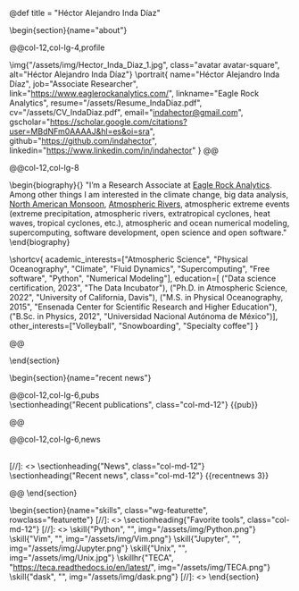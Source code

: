 @def title = "Héctor Alejandro Inda Díaz"

<!-- -----------------
     BIOGRAPHY SECTION
     ----------------- -->

\begin{section}{name="about"}

<!-- RIGHT COLUMN -->
@@col-12,col-lg-4,profile

\img{"/assets/img/Hector_Inda_Diaz_1.jpg", class="avatar avatar-square", alt="Héctor Alejandro Inda Díaz"}
\portrait{
  name="Héctor Alejandro Inda Díaz",
  job="Associate Researcher",
  link="https://www.eaglerockanalytics.com/",
  linkname="Eagle Rock Analytics",
  resume="/assets/Resume_IndaDiaz.pdf",
  cv="/assets/CV_IndaDiaz.pdf",
  email="indahector@gmail.com",
  gscholar="https://scholar.google.com/citations?user=MBdNFm0AAAAJ&hl=es&oi=sra",
  github="https://github.com/indahector",
  linkedin="https://www.linkedin.com/in/indahector"
}
@@ <!-- end of column -->


<!-- LEFT COLUMN -->
@@col-12,col-lg-8

\begin{biography}{}
 "I’m a Research Associate at [Eagle Rock Analytics](https://www.eaglerockanalytics.com/). Among other things I am interested in the climate change, big data analysis, [North American Monsoon](https://www.climate.gov/news-features/blogs/enso/north-american-monsoon), [Atmospheric Rivers](https://www.noaa.gov/stories/what-are-atmospheric-rivers), atmospheric extreme events (extreme precipitation, atmospheric rivers, extratropical cyclones, heat waves, tropical cyclones, etc.), atmospheric and ocean numerical modeling, supercomputing, software development, open science and open software."
\end{biography}

\shortcv{
  academic_interests=["Atmospheric Science", "Physical Oceanography", "Climate", "Fluid Dynamics", "Supercomputing", "Free software", "Python", "Numerical Modeling"],
  education=[
    ("Data science certification, 2023", "The Data Incubator"),
    ("Ph.D. in Atmospheric Science, 2022", "University of California, Davis"),
    ("M.S. in Physical Oceanography, 2015", "Ensenada Center for Scientific Research and Higher Education"),
    ("B.Sc. in Physics, 2012", "Universidad Nacional Autónoma de México")],
  other_interests=["Volleyball", "Snowboarding", "Specialty coffee"]
}

@@ <!-- end of column -->



\end{section}

\begin{section}{name="recent news"}

<!-- --------------
     SHORT PUB LIST SECTION
     -------------- -->


@@col-12,col-lg-6,pubs
 \
\sectionheading{"Recent publications", class="col-md-12"}
{{pub}}

@@


<!-- --------------
     NEWS SECTION
     -------------- -->


@@col-12,col-lg-6,news

 \
[//]: <> \sectionheading{"News", class="col-md-12"}
\sectionheading{"Recent news", class="col-md-12"}
{{recentnews 3}}

@@
\end{section}



<!-- --------------
     SKILLS SECTION
     -------------- -->

\begin{section}{name="skills", class="wg-featurette", rowclass="featurette"}
[//]: <> 
\sectionheading{"Favorite tools", class="col-md-12"}
[//]: <> 
\skill{"Python", "", img="/assets/img/Python.png"}
\skill{"Vim", "", img="/assets/img/Vim.png"}
\skill{"Jupyter", "", img="/assets/img/Jupyter.png"}
\skill{"Unix", "", img="/assets/img/Unix.jpg"}
\skillhr{"TECA", "https://teca.readthedocs.io/en/latest/", img="/assets/img/TECA.png"}
\skill{"dask", "", img="/assets/img/dask.png"}
[//]: <> 
\end{section}



